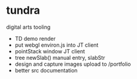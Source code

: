 # tundra

digital arts tooling

* TD demo render
* put webgl environ.js into JT client
* pointStack window JT client
* tree newSlab() manual entry, slabStr
* design and capture images upload to /portfolio
* better src documentation
